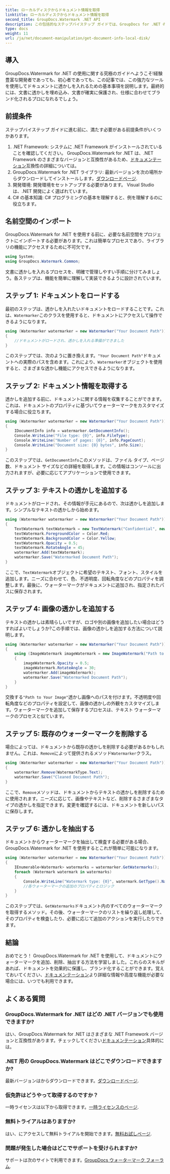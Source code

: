 ```yaml
---
title: ローカルディスクからドキュメント情報を取得
linktitle: ローカルディスクからドキュメント情報を取得
second_title: GroupDocs.Watermark .NET API
description: この包括的なステップバイステップ ガイドでは、GroupDocs for .NET のウォーターマークを使用してドキュメントにウォーターマークを追加、削除、抽出する方法を学びます。
type: docs
weight: 11
url: /ja/net/document-manipulation/get-document-info-local-disk/
---
```

## 導入
GroupDocs.Watermark for .NET の使用に関する究極のガイドへようこそ!経験豊富な開発者であっても、初心者であっても、この記事では、この強力なツールを使用してドキュメントに透かしを入れるための基本事項を説明します。最終的には、文書に透かしを埋め込み、文書が確実に保護され、仕様に合わせてブランド化されるプロになれるでしょう。
## 前提条件
ステップバイステップ ガイドに進む前に、満たす必要がある前提条件がいくつかあります。
1.  .NET Framework: システムに .NET Framework がインストールされていることを確認してください。 GroupDocs.Watermark for .NET は、.NET Framework のさまざまなバージョンと互換性があるため、[ドキュメンテーション](https://reference.groupdocs.com/Watermark/net/)互換性の詳細については。
2.  GroupDocs.Watermark for .NET ライブラリ: 最新バージョンを次の場所からダウンロードしてインストールします。[ダウンロードページ](https://releases.groupdocs.com/Watermark/net/).
3. 開発環境: 開発環境をセットアップする必要があります。 Visual Studio は、.NET 開発によく選ばれています。
4. C# の基本知識: C# プログラミングの基本を理解すると、例を理解するのに役立ちます。
## 名前空間のインポート
GroupDocs.Watermark for .NET を使用する前に、必要な名前空間をプロジェクトにインポートする必要があります。これは簡単なプロセスであり、ライブラリの機能にアクセスするために不可欠です。
```csharp
using System;
using GroupDocs.Watermark.Common;
```
文書に透かしを入れるプロセスを、明確で管理しやすい手順に分けてみましょう。各ステップは、機能を簡単に理解して実装できるように設計されています。
## ステップ 1: ドキュメントをロードする
最初のステップは、透かしを入れたいドキュメントをロードすることです。これは、`Watermarker`このクラスを使用すると、ドキュメントにアクセスして操作できるようになります。
```csharp
using (Watermarker watermarker = new Watermarker("Your Document Path"))
{
    //ドキュメントがロードされ、透かしを入れる準備ができました
}
```
このステップでは、次のように置き換えます。`"Your Document Path"`ドキュメントへの実際のパスを含めます。これにより、`Watermarker`オブジェクトを使用すると、さまざまな透かし機能にアクセスできるようになります。
## ステップ 2: ドキュメント情報を取得する
透かしを追加する前に、ドキュメントに関する情報を収集することができます。これは、ドキュメントのプロパティに基づいてウォーターマークをカスタマイズする場合に役立ちます。

```csharp
using (Watermarker watermarker = new Watermarker("Your Document Path"))
{
    IDocumentInfo info = watermarker.GetDocumentInfo();
    Console.WriteLine("File type: {0}", info.FileType);
    Console.WriteLine("Number of pages: {0}", info.PageCount);
    Console.WriteLine("Document size: {0} bytes", info.Size);
}
```
このステップでは、`GetDocumentInfo`このメソッドは、ファイル タイプ、ページ数、ドキュメント サイズなどの詳細を取得します。この情報はコンソールに出力されますが、必要に応じてアプリケーションで使用できます。
## ステップ 3: テキストの透かしを追加する
ドキュメントがロードされ、その情報が手元にあるので、次は透かしを追加します。シンプルなテキストの透かしから始めます。

```csharp
using (Watermarker watermarker = new Watermarker("Your Document Path"))
{
    TextWatermark textWatermark = new TextWatermark("Confidential", new Font("Arial", 36));
    textWatermark.ForegroundColor = Color.Red;
    textWatermark.BackgroundColor = Color.Yellow;
    textWatermark.Opacity = 0.5;
    textWatermark.RotateAngle = 45;
    watermarker.Add(textWatermark);
    watermarker.Save("Watermarked Document Path");
}
```
ここで、`TextWatermark`オブジェクトに希望のテキスト、フォント、スタイルを追加します。ニーズに合わせて、色、不透明度、回転角度などのプロパティを調整します。最後に、ウォーターマークがドキュメントに追加され、指定されたパスに保存されます。
## ステップ 4: 画像の透かしを追加する
テキストの透かしは素晴らしいですが、ロゴや別の画像を追加したい場合はどうすればよいでしょうか?この手順では、画像の透かしを追加する方法について説明します。

```csharp
using (Watermarker watermarker = new Watermarker("Your Document Path"))
{
    using (ImageWatermark imageWatermark = new ImageWatermark("Path to Your Image"))
    {
        imageWatermark.Opacity = 0.5;
        imageWatermark.RotateAngle = 30;
        watermarker.Add(imageWatermark);
        watermarker.Save("Watermarked Document Path");
    }
}
```
交換する`"Path to Your Image"`透かし画像へのパスを付けます。不透明度や回転角度などのプロパティを設定して、画像の透かしの外観をカスタマイズします。ウォーターマークを追加して保存するプロセスは、テキスト ウォーターマークのプロセスと似ています。
## ステップ 5: 既存のウォーターマークを削除する
場合によっては、ドキュメントから既存の透かしを削除する必要があるかもしれません。これは、`Remove`によって提供されるメソッド`Watermarker`クラス。

```csharp
using (Watermarker watermarker = new Watermarker("Your Document Path"))
{
    watermarker.Remove(WatermarkType.Text);
    watermarker.Save("Cleaned Document Path");
}
```
ここで、`Remove`メソッドは、ドキュメントからテキストの透かしを削除するために使用されます。ニーズに応じて、画像やテキストなど、削除するさまざまなタイプの透かしを指定できます。変更を確認するには、ドキュメントを新しいパスに保存します。
## ステップ 6: 透かしを抽出する
ドキュメントからウォーターマークを抽出して検査する必要がある場合、GroupDocs.Watermark for .NET を使用するとこれが簡単に可能になります。

```csharp
using (Watermarker watermarker = new Watermarker("Your Document Path"))
{
    IEnumerable<Watermark> watermarks = watermarker.GetWatermarks();
    foreach (Watermark watermark in watermarks)
    {
        Console.WriteLine("Watermark type: {0}", watermark.GetType().Name);
        //各ウォーターマークの追加のプロパティとロジック
    }
}
```
このステップでは、`GetWatermarks`ドキュメント内のすべてのウォーターマークを取得するメソッド。その後、ウォーターマークのリストを繰り返し処理して、そのプロパティを検査したり、必要に応じて追加のアクションを実行したりできます。
## 結論
おめでとう！ GroupDocs.Watermark for .NET を使用して、ドキュメントにウォーターマークを追加、削除、抽出する方法を学習しました。これらのスキルがあれば、ドキュメントを効果的に保護し、ブランド化することができます。覚えておいてください、[ドキュメンテーション](https://reference.groupdocs.com/Watermark/net/)より詳細な情報や高度な機能が必要な場合には、いつでも利用できます。
## よくある質問
### GroupDocs.Watermark for .NET はどの .NET バージョンでも使用できますか?
はい、GroupDocs.Watermark for .NET はさまざまな .NET Framework バージョンと互換性があります。チェックしてください[ドキュメンテーション](https://reference.groupdocs.com/Watermark/net/)具体的には。
### .NET 用の GroupDocs.Watermark はどこでダウンロードできますか?
最新バージョンはからダウンロードできます。[ダウンロードページ](https://releases.groupdocs.com/Watermark/net/).
### 仮免許はどうやって取得するのですか？
一時ライセンスは以下から取得できます。[一時ライセンスのページ](https://purchase.groupdocs.com/temporary-license/).
### 無料トライアルはありますか?
はい、にアクセスして無料トライアルを開始できます。[無料お試しページ](https://releases.groupdocs.com/).
### 問題が発生した場合はどこでサポートを受けられますか?
サポートは次のサイトで利用できます。[GroupDocs ウォーターマーク フォーラム](https://forum.groupdocs.com/c/watermark/19).